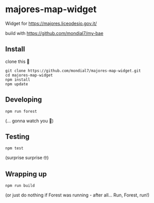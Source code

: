 # majores-map-widget
Widget for https://majores.liceodesio.gov.it/

build with https://github.com/mondial7/my-bae

## Install

clone this 👾
```
git clone https://github.com/mondial7/majores-map-widget.git
cd majores-map-widget
npm install
npm update
```

## Developing

```
npm run forest
```
(... gonna watch you 🧐)

## Testing

```
npm test
```
(surprise surprise 🤓)

## Wrapping up

```
npm run build
```
(or just do nothing if Forest was running - after all... Run, Forest, run!)

